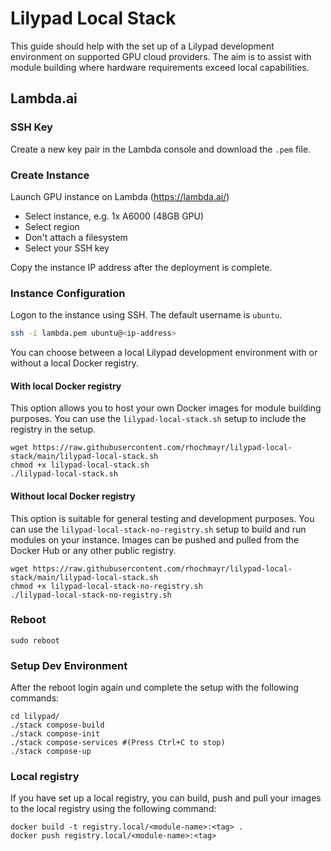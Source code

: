 # Lilypad Local Stack

This guide should help with the set up of a Lilypad development environment on supported GPU cloud providers. The aim is to assist with module building where hardware requirements exceed local capabilities.

## Lambda.ai

### SSH Key

Create a new key pair in the Lambda console and download the `.pem` file.

### Create Instance

Launch GPU instance on Lambda (https://lambda.ai/)
- Select instance, e.g. 1x A6000 (48GB GPU)
- Select region
- Don't attach a filesystem
- Select your SSH key

Copy the instance IP address after the deployment is complete.

### Instance Configuration

Logon to the instance using SSH. The default username is `ubuntu`.

```bash
ssh -i lambda.pem ubuntu@<ip-address>
```

You can choose between a local Lilypad development environment with or without a local Docker registry.

#### With local Docker registry
This option allows you to host your own Docker images for module building purposes. You can use the `lilypad-local-stack.sh` setup to include the registry in the setup.

```
wget https://raw.githubusercontent.com/rhochmayr/lilypad-local-stack/main/lilypad-local-stack.sh
chmod +x lilypad-local-stack.sh
./lilypad-local-stack.sh
```

#### Without local Docker registry
This option is suitable for general testing and development purposes. You can use the `lilypad-local-stack-no-registry.sh` setup to build and run modules on your instance. Images can be pushed and pulled from the Docker Hub or any other public registry.

```
wget https://raw.githubusercontent.com/rhochmayr/lilypad-local-stack/main/lilypad-local-stack.sh
chmod +x lilypad-local-stack-no-registry.sh
./lilypad-local-stack-no-registry.sh
```

### Reboot

```
sudo reboot
```

### Setup Dev Environment

After the reboot login again und complete the setup with the following commands:

```
cd lilypad/
./stack compose-build
./stack compose-init
./stack compose-services #(Press Ctrl+C to stop)
./stack compose-up
```

### Local registry
If you have set up a local registry, you can build, push and pull your images to the local registry using the following command:

```
docker build -t registry.local/<module-name>:<tag> .
docker push registry.local/<module-name>:<tag>
```